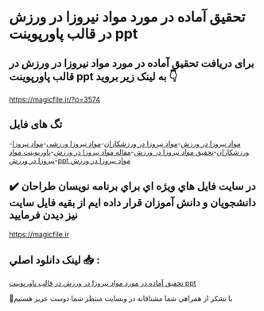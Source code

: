 # تحقیق آماده در مورد مواد نیروزا در ورزش در قالب پاورپوینت ppt

## برای دریافت تحقیق آماده در مورد مواد نیروزا در ورزش در قالب پاورپوینت ppt به لینک زیر بروید 👇

https://magicfile.ir/?p=3574

## تگ های فایل

-[مواد نیروزا در ورزش](https://magicfile.ir/product/%d8%aa%d8%ad%d9%82%db%8c%d9%82-%d9%85%d9%88%d8%a7%d8%af-%d9%86%db%8c%d8%b1%d9%88%d8%b2%d8%a7-%d8%af%d8%b1-%d9%88%d8%b1%d8%b2%d8%b4-%d9%be%d8%a7%d9%88%d8%b1%d9%be%d9%88%db%8c%d9%86%d8%aa/)-[مواد نیروزا در ورزشکاران](https://magicfile.ir/product/%d8%aa%d8%ad%d9%82%db%8c%d9%82-%d9%85%d9%88%d8%a7%d8%af-%d9%86%db%8c%d8%b1%d9%88%d8%b2%d8%a7-%d8%af%d8%b1-%d9%88%d8%b1%d8%b2%d8%b4-%d9%be%d8%a7%d9%88%d8%b1%d9%be%d9%88%db%8c%d9%86%d8%aa/)-[مواد نیروزا ورزشی](https://magicfile.ir/product/%d8%aa%d8%ad%d9%82%db%8c%d9%82-%d9%85%d9%88%d8%a7%d8%af-%d9%86%db%8c%d8%b1%d9%88%d8%b2%d8%a7-%d8%af%d8%b1-%d9%88%d8%b1%d8%b2%d8%b4-%d9%be%d8%a7%d9%88%d8%b1%d9%be%d9%88%db%8c%d9%86%d8%aa/)-[مواد نیروزا ورزشکاران](https://magicfile.ir/product/%d8%aa%d8%ad%d9%82%db%8c%d9%82-%d9%85%d9%88%d8%a7%d8%af-%d9%86%db%8c%d8%b1%d9%88%d8%b2%d8%a7-%d8%af%d8%b1-%d9%88%d8%b1%d8%b2%d8%b4-%d9%be%d8%a7%d9%88%d8%b1%d9%be%d9%88%db%8c%d9%86%d8%aa/)-[تحقیق مواد نیروزا در ورزش](https://magicfile.ir/product/%d8%aa%d8%ad%d9%82%db%8c%d9%82-%d9%85%d9%88%d8%a7%d8%af-%d9%86%db%8c%d8%b1%d9%88%d8%b2%d8%a7-%d8%af%d8%b1-%d9%88%d8%b1%d8%b2%d8%b4-%d9%be%d8%a7%d9%88%d8%b1%d9%be%d9%88%db%8c%d9%86%d8%aa/)-[مقاله مواد نیروزا در ورزش](https://magicfile.ir/product/%d8%aa%d8%ad%d9%82%db%8c%d9%82-%d9%85%d9%88%d8%a7%d8%af-%d9%86%db%8c%d8%b1%d9%88%d8%b2%d8%a7-%d8%af%d8%b1-%d9%88%d8%b1%d8%b2%d8%b4-%d9%be%d8%a7%d9%88%d8%b1%d9%be%d9%88%db%8c%d9%86%d8%aa/)-[پاورپوینت مواد نیروزا در ورزش](https://magicfile.ir/product/%d8%aa%d8%ad%d9%82%db%8c%d9%82-%d9%85%d9%88%d8%a7%d8%af-%d9%86%db%8c%d8%b1%d9%88%d8%b2%d8%a7-%d8%af%d8%b1-%d9%88%d8%b1%d8%b2%d8%b4-%d9%be%d8%a7%d9%88%d8%b1%d9%be%d9%88%db%8c%d9%86%d8%aa/)-[ppt مواد نیروزا در ورزش](https://magicfile.ir/product/%d8%aa%d8%ad%d9%82%db%8c%d9%82-%d9%85%d9%88%d8%a7%d8%af-%d9%86%db%8c%d8%b1%d9%88%d8%b2%d8%a7-%d8%af%d8%b1-%d9%88%d8%b1%d8%b2%d8%b4-%d9%be%d8%a7%d9%88%d8%b1%d9%be%d9%88%db%8c%d9%86%d8%aa/)

## ✔️ در سايت فايل هاي ويژه اي براي برنامه نويسان طراحان دانشجويان و دانش آموزان قرار داده ايم از بقيه فايل سايت نيز ديدن فرماييد

https://magicfile.ir


## لينک دانلود اصلي 📥 :

[تحقیق آماده در مورد مواد نیروزا در ورزش در قالب پاورپوینت ppt](https://magicfile.ir/product/%d8%aa%d8%ad%d9%82%db%8c%d9%82-%d9%85%d9%88%d8%a7%d8%af-%d9%86%db%8c%d8%b1%d9%88%d8%b2%d8%a7-%d8%af%d8%b1-%d9%88%d8%b1%d8%b2%d8%b4-%d9%be%d8%a7%d9%88%d8%b1%d9%be%d9%88%db%8c%d9%86%d8%aa/) 


🙏با تشکر از همراهي شما مشتاقانه در وبسایت منتظر شما دوست عزیز هستیم


